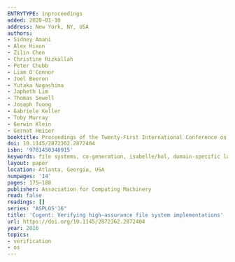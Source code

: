 ```yaml
---
ENTRYTYPE: inproceedings
added: 2020-01-10
address: New York, NY, USA
authors:
- Sidney Amani
- Alex Hixon
- Zilin Chen
- Christine Rizkallah
- Peter Chubb
- Liam O'Connor
- Joel Beeren
- Yutaka Nagashima
- Japheth Lim
- Thomas Sewell
- Joseph Tuong
- Gabriele Keller
- Toby Murray
- Gerwin Klein
- Gernot Heiser
booktitle: Proceedings of the Twenty-First International Conference on Architectural Support for Programming Languages and Operating Systems
doi: 10.1145/2872362.2872404
isbn: '9781450340915'
keywords: file systems, co-generation, isabelle/hol, domain-specific languages, verification
layout: paper
location: Atlanta, Georgia, USA
numpages: '14'
pages: 175–188
publisher: Association for Computing Machinery
read: false
readings: []
series: "ASPLOS'16"
title: 'Cogent: Verifying high-assurance file system implementations'
url: https://doi.org/10.1145/2872362.2872404
year: 2016
topics:
- verification
- os
---
```

